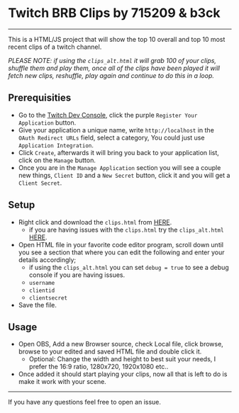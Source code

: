 # Twitch BRB Clips by 715209 & b3ck

---

This is a HTML/JS project that will show the top 10 overall and top 10 most recent clips of a twitch channel.

*PLEASE NOTE: if using the `clips_alt.html` it will grab 100 of your clips, shuffle them and play them, once all of the clips have been played it will fetch new clips, reshuffle, play again and continue to do this in a loop.*

## Prerequisities
- Go to the [Twitch Dev Console](https://dev.twitch.tv/console/apps), click the purple `Register Your Application` button.
- Give your application a unique name, write `http://localhost` in the `OAuth Redirect URLs` field, select a category, You could just use `Application Integration`.
- Click `Create`, afterwards it will bring you back to your application list, click on the `Manage` button.
- Once you are in the `Manage Application` section you will see a couple new things, `Client ID` and a `New Secret` button, click it
  and you will get a `Client Secret`.

## Setup
- Right click and download the `clips.html` from [HERE](https://github.com/715209/BRB-twitch-clips/raw/master/clips.html).
     - if you are having issues with the `clips.html` try the `clips_alt.html` [HERE](https://github.com/NOALBS/BRB-twitch-clips/blob/master/clips_alt.html).
-   Open HTML file in your favorite code editor program, scroll down until you see a section that where you can edit the following and enter your details accordingly;
     - if using the `clips_alt.html` you can set `debug = true` to see a debug console if you are having issues.
     - `username`
     - `clientid`
     - `clientsecret`
- Save the file.

## Usage
-   Open OBS, Add a new Browser source, check Local file, click browse, browse to your edited and saved HTML file and double click it.
    - Optional: Change the width and height to best suit your needs, I prefer the 16:9 ratio, 1280x720, 1920x1080 etc..
-   Once added it should start playing your clips, now all that is left to do is make it work with your scene.



---
If you have any questions feel free to open an issue.

